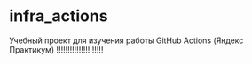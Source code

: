 # infra_actions
Учебный проект для изучения работы GitHub Actions (Яндекс Практикум)
!!!!!!!!!!!!!!!!!!!!!